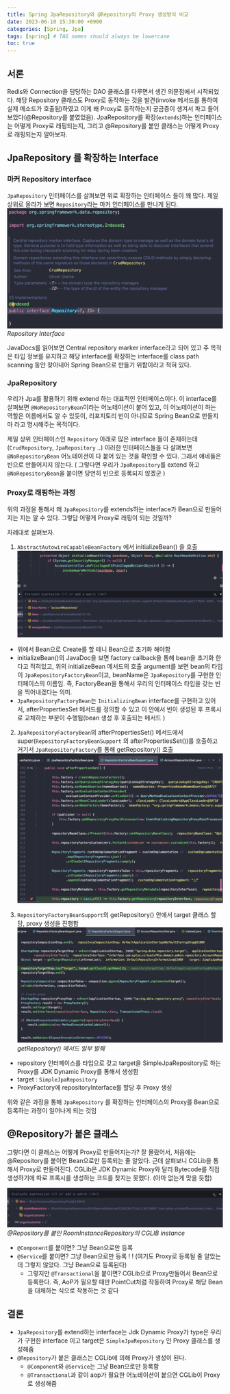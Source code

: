 ```yaml
---
title: Spring JpaRepository와 @Repository의 Proxy 생성방식 비교
date: 2023-06-10 15:30:00 +0900
categories: [Spring, Jpa]
tags: [spring] # TAG names should always be lowercase
toc: true
---
```


## 서론
 Redis와 Connection을 담당하는 DAO 클래스를 다루면서 생긴 의문점에서 시작되었다. 해당 Repository 클래스도 Proxy로 동작하는 것을 발견(invoke 메서드를 통하여 실제 메소드가 호출됨)하였고 이게 왜 Proxy로 동작하는지 궁금증이 생겨서 파고 들어보았다(@Repository를 붙였었음). JpaRepository를 확장(`extends`)하는 인터페이스는 어떻게 Proxy로 래핑되는지, 그리고 @Repository를 붙인 클래스는 어떻게 Proxy로 래핑되는지 알아보자.

## JpaRepository 를 확장하는 Interface
### 마커 Repository interface

`JpaRepository` 인터페이스를 살펴보면 위로 확장하는 인터페이스 들이 꽤 많다. 제일 상위로 올라가 보면 `Repository`라는 마커 인터페이스를 만나게 된다.
![Repository Interface](/assets/images/repository_interface.png)_Repository Interface_

JavaDocs를 읽어보면 Central repository marker interface라고 되어 있고 주 목적은 타입 정보를 유지하고 해당 interface를 확장하는 interface를 class path scanning 동안 찾아내어 Spring Bean으로 만들기 위함이라고 적혀 있다. 

### JpaRepository

우리가 Jpa를 활용하기 위해 extend 하는 대표적인 인터페이스이다. 이 interface를 살펴보면 `@NoRepositoryBean`이라는 어노테이션이 붙어 있고, 이 어노테이션이 하는 역할은 이름에서도 알 수 있듯이, 리포지토리 빈이 아니므로 Spring Bean으로 만들지 마 라고 명시해주는 목적이다.

제일 상위 인터페이스인 `Repository` 아래로 많은 interface 들이 존재하는데(`CrudRepository`, `JpaRepository` ..) 이러한 인터페이스들을 다 살펴보면 `@NoRepositoryBean` 어노테이션이 다 붙어 있는 것을 확인할 수 있다. 그래서 얘네들은 빈으로 만들어지지 않는다. ( 그렇다면 우리가 `JpaRepository`를 extend 하고 `@NoRepositoryBean`을 붙이면 당연히 빈으로 등록되지 않겠군 )

### Proxy로 래핑하는 과정

위의 과정을 통해서 왜 `JpaRepository`를 extends하는 interface가 Bean으로 만들어지는 지는 알 수 있다. 그렇담 어떻게 Proxy로 래핑이 되는 것일까?

차례대로 살펴보자. <br>
1. `AbstractAutowireCapableBeanFactory` 에서 initializeBean() 을 호출 <br>
![initialize-bean](/assets/images/initialize_bean.png)
- 위에서 Bean으로 Create를 할 테니 Bean으로 초기화 해야함
- initializeBean()의 JavaDoc을 보면 factory callback을 통해 bean을 초기화 한다고 적혀있고, 위의 initializeBean 메서드의 호출 argument를 보면 bean의 타입이 `JpaRepositoryFactoryBean`이고, beanName은 `JpaRepository`를 구현한 인터페이스의 이름임. 즉, FactoryBean을 통해서 우리의 인터페이스 타입을 갖는 빈을 찍어내겠다는 의미.
- `JpaRepositoryFactoryBean`는 `InitializingBean` interface를 구현하고 있어서, afterPropertiesSet 메서드를 정의할 수 있고 이 안에서 빈이 생성된 후 프록시로 교체하는 부분이 수행됨(bean 생성 후 호출되는 메서드 )

2. `JpaRepositoryFactoryBean`의 afterPropertiesSet() 메서드에서 super(`RepositoryFactoryBeanSupport` 의 afterPropertiesSet())를 호출하고 거기서 `JpaRepositoryFactory`를 통해 getRepository() 호출
![afterproperties-set](/assets/images/afterproperties_set.png)

3. `RepositoryFactoryBeanSupport`의 getRepository() 안에서 target 클래스 할당, proxy 생성을 진행함
![create_repository](/assets/images/create_repository.png)_getRepository() 메서드 일부 발췌_
- repository 인터페이스를 타입으로 갖고 target을 SimpleJpaRepository로 하는 Proxy를 JDK Dynamic Proxy를 통해서 생성함
- target : `SimpleJpaRepository`
- ProxyFactory에 repositoryInterface를 할당 후 Proxy 생성

위와 같은 과정을 통해 `JpaRepository` 를 확장하는 인터페이스의 Proxy를 Bean으로 등록하는 과정이 일어나게 되는 것임

## @Repository가 붙은 클래스
그렇다면 이 클래스는 어떻게 Proxy로 만들어지는가? 잘 몰랐어서, 처음에는 @Repository를 붙이면 Bean으로만 등록되는 줄 알았다. 근데 살펴보니 CGLib을 통해서 Proxy로 만들어진다. CGLib은 JDK Dynamic Proxy와 달리 Bytecode를 직접 생성하기에 따로 프록시를 생성하는 코드를 찾지는 못했다. (아마 없는게 맞을 듯함)

![cglib-repository](/assets/images/repository_annotation.png)_@Repository를 붙인 RoomInstanceRepository의 CGLIB instance_

- `@Component`를 붙이면? 그냥 Bean으로만 등록
- `@Service`를 붙이면? 그냥 Bean으로만 등록 ! ! (여기도 Proxy로 등록될 줄 알았는데 그렇지 않았다. 그냥 Bean으로 등록된다)
  - 그렇지만 `@Transactional`을 붙이면? CGLib으로 Proxy만들어서 Bean으로 등록한다. 즉, AoP가 필요할 때만 PointCut처럼 작동하여 Proxy로 해당 Bean을 대체하는 식으로 작동하는 것 같다

## 결론
- `JpaRepository`를 extend하는 interface는 Jdk Dynamic Proxy가 type은 우리가 구현한 interface 이고 target은 `SimpleJpaRepository` 인 Proxy 클래스를 생성해줌
- `@Repository`가 붙은 클래스는 CGLib에 의해 Proxy가 생성이 된다.
  - `@Component`와 `@Service`는 그냥 Bean으로만 등록함
  - `@Transactional`과 같이 aop가 필요한 어노테이션이 붙으면 CGLib이 Proxy로 생성해줌
